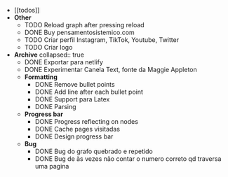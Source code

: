 ---
---

- [[todos]]
- **Other**
	- TODO Reload graph after pressing reload
	- DONE Buy pensamentosistemico.com
	- TODO Criar perfil Instagram, TikTok, Youtube, Twitter
	- TODO Criar logo
- **Archive**
  collapsed:: true
	- DONE Exportar para netlify
	- DONE Experimentar Canela Text, fonte da Maggie Appleton
	- **Formatting**
		- DONE Remove bullet points
		- DONE Add line after each bullet point
		- DONE Support para Latex
		- DONE Parsing []()
	- **Progress bar**
		- DONE Progress reflecting on nodes
		- DONE Cache pages visitadas
		- DONE Design progress bar
	- **Bug**
		- DONE Bug do grafo quebrado e repetido
		- DONE Bug de às vezes não contar o numero correto qd traversa uma pagina